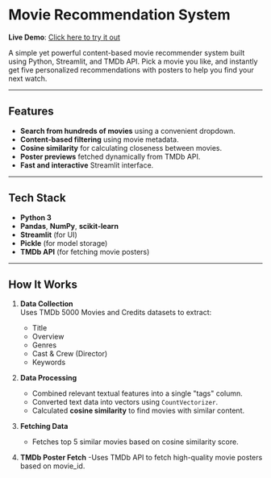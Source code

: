 # Movie Recommendation System

**Live Demo**: [Click here to try it out](https://movierecommendationsystem-tmdb.streamlit.app/)

A simple yet powerful content-based movie recommender system built using Python, Streamlit, and TMDb API. Pick a movie you like, and instantly get five personalized recommendations with posters to help you find your next watch.

---

## Features

- **Search from hundreds of movies** using a convenient dropdown.
- **Content-based filtering** using movie metadata.
- **Cosine similarity** for calculating closeness between movies.
- **Poster previews** fetched dynamically from TMDb API.
- **Fast and interactive** Streamlit interface.

---

## Tech Stack

- **Python 3**
- **Pandas**, **NumPy**, **scikit-learn**
- **Streamlit** (for UI)
- **Pickle** (for model storage)
- **TMDb API** (for fetching movie posters)

---

## How It Works

1. **Data Collection**  
   Uses TMDb 5000 Movies and Credits datasets to extract:
   - Title
   - Overview
   - Genres
   - Cast & Crew (Director)
   - Keywords

2. **Data Processing**  
   - Combined relevant textual features into a single "tags" column.
   - Converted text data into vectors using `CountVectorizer`.
   - Calculated **cosine similarity** to find movies with similar content.

3. **Fetching Data**
   - Fetches top 5 similar movies based on cosine similarity score.

4. **TMDb Poster Fetch**
   -Uses TMDb API to fetch high-quality movie posters based on movie_id.
